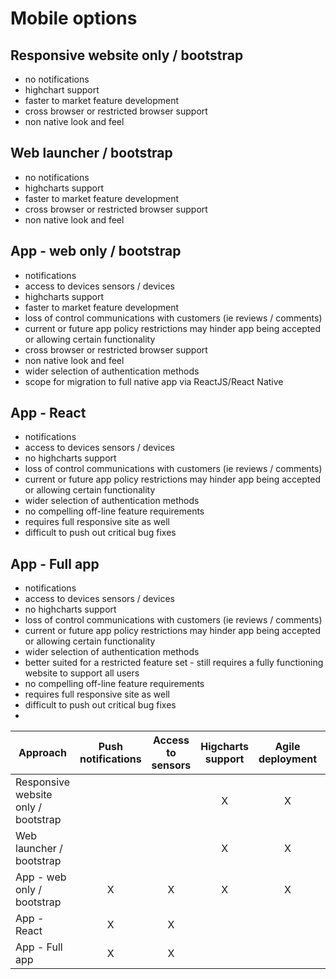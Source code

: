 

# Mobile options


## Responsive website only / bootstrap
- no notifications
- highchart support
- faster to market feature development
- cross browser or restricted browser support
- non native look and feel


## Web launcher / bootstrap
- no notifications
- highcharts support
- faster to market feature development
- cross browser or restricted browser support
- non native look and feel


## App - web only / bootstrap
- notifications
- access to devices sensors / devices
- highcharts support
- faster to market feature development
- loss of control communications with customers (ie reviews / comments)
- current or future app policy restrictions may hinder app being accepted or allowing certain functionality
- cross browser or restricted browser support
- non native look and feel
- wider selection of authentication methods
- scope for migration to full native app via ReactJS/React Native

## App - React
- notifications
- access to devices sensors / devices
- no highcharts support
- loss of control communications with customers (ie reviews / comments)
- current or future app policy restrictions may hinder app being accepted or allowing certain functionality
- wider selection of authentication methods
- no compelling off-line feature requirements
- requires full responsive site as well
- difficult to push out critical bug fixes


## App - Full app
- notifications
- access to devices sensors / devices
- no highcharts support
- loss of control communications with customers (ie reviews / comments)
- current or future app policy restrictions may hinder app being accepted or allowing certain functionality
- wider selection of authentication methods
- better suited for a restricted feature set - still requires a fully functioning website to support all users
- no compelling off-line feature requirements
- requires full responsive site as well
- difficult to push out critical bug fixes
- 

| Approach      | Push notifications           | Access to sensors  | Higcharts support | Agile deployment | Native L&F | Code reuse | More auth options | Central user mgmt | Launch icon support |
| ------------- |:-------------:| :-----:|:-----:|:-----:|:-----:|:-----:|:-----:|:-----:|:-----:|
| Responsive website only / bootstrap     |||X|X||X||X|X|
|  Web launcher / bootstrap               |||X|X||X||X|X|
| App - web only / bootstrap              |X|X|X|X||X|X|X|X|
|  App - React       |X|X|||X|X|X||X|
|  App - Full app|X|X|||X||X||X|
